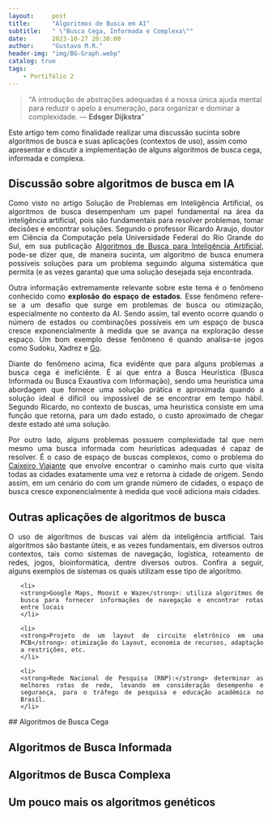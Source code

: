 ```yaml
---
layout:     post
title:      "Algoritmos de Busca em AI"
subtitle:   " \"Busca Cega, Informada e Complexa\""
date:       2023-10-27 20:30:00
author:     "Gustavo M.R."
header-img: "img/BG-Graph.webp"
catalog: true
tags:
    - Portifólio 2
---
```


> "A introdução de abstrações adequadas é a nossa única ajuda mental para reduzir o apelo à enumeração, para organizar e dominar a complexidade. — <strong>Edsger Dijkstra</strong>"

Este artigo tem como finalidade realizar uma discussão sucinta sobre algoritmos de busca e suas aplicações (contextos de uso), assim como apresentar e discutir a implementação de alguns algoritmos de busca cega, informada e complexa.

## Discussão sobre algoritmos de busca em IA

<p align = "justify">
    Como visto no artigo <a herf = "https://gustavomartins-github.github.io/2023/10/25/P2/">Solução de Problemas em Inteligência Artificial</a>, os algoritmos de busca desempenham um papel fundamental na área da inteligência artificial, pois são fundamentais para resolver problemas, tomar decisões e encontrar soluções. Segundo o professor <a herf ="https://institucional.ufpel.edu.br/servidores/id/35487">Ricardo Araujo</a>, doutor em Ciência da Computação pela Universidade Federal do Rio Grande do Sul, em sua publicação <a href = "https://ricardomatsumura.medium.com/algoritmos-de-busca-para-intelig%C3%AAncia-artificial-7cb81172396c">Algoritmos de Busca para Inteligência Artificial</a>, pode-se dizer que, de maneira sucinta, um algoritmo de busca enumera possíveis soluções para um problema seguindo alguma sistemática que permita (e as vezes garanta) que uma solução desejada seja encontrada.
</p>

<p align = "justify">
    Outra informação extremamente relevante sobre este tema é o fenômeno conhecido como <strong>explosão do espaço de estados</strong>. Esse fenômeno refere-se a um desafio que surge em problemas de busca ou otimização, especialmente no contexto da AI. Sendo assim, tal evento ocorre quando o número de estados ou combinações possíveis em um espaço de busca cresce exponencialmente à medida que se avança na exploração desse espaço. Um bom exemplo desse fenômeno é quando analisa-se jogos como Sudoku, Xadrez e <a href = "https://pt.wikipedia.org/wiki/Go">Go</a>.
</p>

<p align = "justify">
    Diante do fenômeno acima, fica evidênte que para alguns problemas a busca cega é ineficiênte. É ai que entra a Busca Heurística (Busca Informada ou Busca Exaustiva com Informação), sendo uma heurística uma abordagem que fornece uma solução prática e aproximada quando a solução ideal é difícil ou impossível de se encontrar em tempo hábil. Segundo Ricardo, no contexto de buscas, uma heurística consiste em uma função que retorna, para um dado estado, o custo aproximado de chegar deste estado até uma solução.
</p>

<p align = "justify">
    Por outro lado, alguns problemas possuem complexidade tal que nem mesmo uma busca informada com heurísticas adequadas é capaz de resolver. É o caso de espaço de buscas complexos, como o problema do <a href = "https://pt.wikipedia.org/wiki/Problema_do_caixeiro-viajante">Caixeiro Viajante</a> que envolve encontrar o caminho mais curto que visita todas as cidades exatamente uma vez e retorna à cidade de origem. Sendo assim, em um cenário do com um grande número de cidades, o espaço de busca cresce exponencialmente à medida que você adiciona mais cidades.
</p>

## Outras aplicações de algoritmos de busca

<p align = "justify">
    O uso de algoritmos de buscas vai além da inteligência artificial. Tais algoritmos são bastante úteis, e as vezes fundamentais, em diversos outros contextos, tais como sistemas de navegação, logística, roteamento de redes, jogos, bioinformática, dentre diversos outros. Confira a seguir, alguns exemplos de sistemas os quais utilizam esse tipo de algoritmo.
</p>

<ul align = "justify">

    <li>
    <strong>Google Maps, Moovit e Waze</strong>: utiliza algoritmos de busca para fornecer informações de navegação e encontrar rotas entre locais 
    </li>

    <li>
    <strong>Projeto de um layout de circuito eletrônico em uma PCB</strong>: otimização do Layout, economia de recursos, adaptação a restrições, etc.
    </li>

    <li>
    <strong>Rede Nacional de Pesquisa (RNP):</strong> determinar as melhores rotas de rede, levando em consideração desempenho e segurança, para o tráfego de pesquisa e educação acadêmica no Brasíl.
    </li>

</ul>
## Algoritmos de Busca Cega

## Algoritmos de Busca Informada

## Algoritmos de Busca Complexa

## Um pouco mais os algoritmos genéticos
